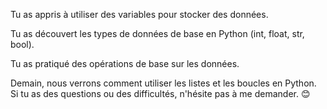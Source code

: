 Tu as appris à utiliser des variables pour stocker des données.

Tu as découvert les types de données de base en Python (int, float, str, bool).

Tu as pratiqué des opérations de base sur les données.

Demain, nous verrons comment utiliser les listes et les boucles en Python. Si tu as des questions ou des difficultés, n'hésite pas à me demander. 😊